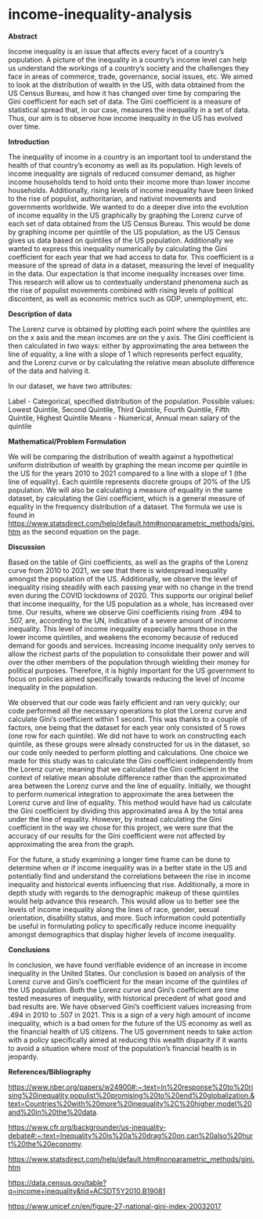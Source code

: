 # income-inequality-analysis

  **Abstract**


Income inequality is an issue that affects every facet of a country’s population. A picture of the inequality in a country’s income level can help us understand the workings of a country’s society and the challenges they face in areas of commerce, trade, governance, social issues, etc. We aimed to look at the distribution of wealth in the US, with data obtained from the US Census Bureau, and how it has changed over time by comparing the Gini coefficient for each set of data. The Gini coefficient is a measure of statistical spread that, in our case, measures the inequality in a set of data. Thus, our aim is to observe how income inequality in the US has evolved over time.



  **Introduction**
 
 
The inequality of income in a country is an important tool to understand the health of that country’s economy as well as its population. High levels of 
income inequality are signals of reduced consumer demand, as higher income households tend to hold onto their income more than lower income households. 
Additionally, rising levels of income inequality have been linked to the rise of populist, authoritarian, and nativist movements and governments worldwide. 
We wanted to do a deeper dive into the evolution of income equality in the US graphically by graphing the Lorenz curve of each set of data obtained from 
the US Census Bureau. This would be done by graphing income per quintile of the US population, as the US Census gives us data based on quintiles of the US 
population. Additionally we wanted to express this inequality numerically by calculating the Gini coefficient for each year that we had access to data for. 
This coefficient is a measure of the spread of data in a dataset, measuring the level of inequality in the data. Our expectation is that income inequality 
increases over time. This research will allow us to contextually understand phenomena such as the rise of populist movements combined with rising levels of 
political discontent, as well as economic metrics such as GDP, unemployment, etc. 



  **Description of data**

	
The Lorenz curve is obtained by plotting each point where the quintiles are on the x axis and the mean incomes are on the y axis. The Gini coefficient is 
then calculated in two ways: either by approximating the area between the line of equality, a line with a slope of 1 which represents perfect equality, and 
the Lorenz curve or by calculating the relative mean absolute difference of the data and halving it.
 
 

In our dataset, we have two attributes:
 
Label - Categorical, specified distribution of the population. Possible values: Lowest Quintile, Second Quintile, Third Quintile, Fourth Quintile, Fifth 
Quintile, Highest Quintile
Means - Numerical, Annual mean salary of the quintile 



  **Mathematical/Problem Formulation**


We will be comparing the distribution of wealth against a hypothetical uniform distribution of wealth by  graphing the mean income per quintile in the US 
for the years 2010 to 2021 compared to a line with a slope of 1 (the line of equality). Each quintile represents discrete groups of 20% of the US 
population. We will also be calculating a measure of equality in the same dataset,  by calculating the Gini coefficient, which is a general measure of 
equality in the frequency distribution of a dataset. The formula we use is found in 
https://www.statsdirect.com/help/default.htm#nonparametric_methods/gini.htm
as the second equation on the page.



  **Discussion**
 
	
Based on the table of Gini coefficients, as well as the graphs of the Lorenz curve from 2010 to 2021, we see that there is widespread inequality amongst 
the population of the US. Additionally, we observe the level of inequality rising steadily with each passing year with no change in the trend even during 
the COVID lockdowns of 2020. This supports our original belief that income inequality, for the US population as a whole, has increased over time. Our 
results, where we observe Gini coefficients rising from .494 to .507,  are, according to the UN, indicative of a severe amount of income inequality. This 
level of income inequality especially harms those in the lower income quintiles, and weakens the economy because of reduced demand for goods and services. 
Increasing income inequality only serves to allow the richest parts of the population to consolidate their power and will over the other members of the 
population through wielding their money for political purposes. Therefore, it is highly important for the US government to focus on policies aimed 
specifically towards reducing the level of income inequality in the population.

We observed that our code was fairly efficient and ran very quickly; our code performed all the necessary operations to plot the Lorenz curve and calculate 
Gini’s coefficient within 1 second. This was thanks to a couple of factors, one being that the dataset for each year only consisted of 5 rows (one row for 
each quintile). We did not have to work on constructing each quintile, as these groups were already constructed for us in the dataset, so our code only 
needed to perform plotting and calculations. One choice we made for this study was to calculate the Gini coefficient independently from the Lorenz curve; 
meaning that we calculated the Gini coefficient in the context of relative mean absolute difference rather than the approximated area between the Lorenz 
curve and the line of equality. Initially, we thought to perform numerical integration to approximate the area between the Lorenz curve and line of 
equality. This method would have had us calculate the Gini coefficient by dividing this approximated area A by the total area under the line of equality. 
However, by instead calculating the Gini coefficient in the way we chose for this project, we were sure that the accuracy of our results for the Gini 
coefficient were not affected by approximating the area from the graph.

For the future, a study examining a longer time frame can be done to determine when or if income inequality was in a better state in the US and 
potentially find and understand the correlations between the rise in income inequality and historical events influencing that rise. Additionally, a more in 
depth study with regards to the demographic makeup of these quintiles would help advance this research. This would allow us to better see the levels of 
income inequality along the lines of race, gender, sexual orientation, disability status, and more. Such information could potentially be useful in 
formulating policy to specifically reduce income inequality amongst demographics that display higher levels of income inequality. 



  **Conclusions**


In conclusion, we have found verifiable evidence of an increase in income inequality in the United States. Our conclusion is based on analysis of the 
Lorenz curve and Gini’s coefficient for the mean income of the quintiles of the US population. Both the Lorenz curve and Gini’s coefficient are time tested 
measures of inequality, with historical precedent of what good and bad results are.  We have observed Gini’s coefficient values increasing from .494 in 
2010 to .507 in 2021. This  is a sign of a very high amount of income inequality, which is a bad omen for the future of the US economy as well as the 
financial health of US citizens. The US government needs to take action with a policy specifically aimed at reducing this wealth disparity if it wants to 
avoid a situation where most of the population’s financial health is in jeopardy.



  **References/Bibliography**


https://www.nber.org/papers/w24900#:~:text=In%20response%20to%20rising%20inequality,populist%20promising%20to%20end%20globalization.&text=Countries%20with%20more%20inequality%2C%20higher,model%20and%20in%20the%20data.

https://www.cfr.org/backgrounder/us-inequality-debate#:~:text=Inequality%20is%20a%20drag%20on,can%20also%20hurt%20the%20economy.

https://www.statsdirect.com/help/default.htm#nonparametric_methods/gini.htm

https://data.census.gov/table?q=income+inequality&tid=ACSDT5Y2010.B19081

https://www.unicef.cn/en/figure-27-national-gini-index-20032017








